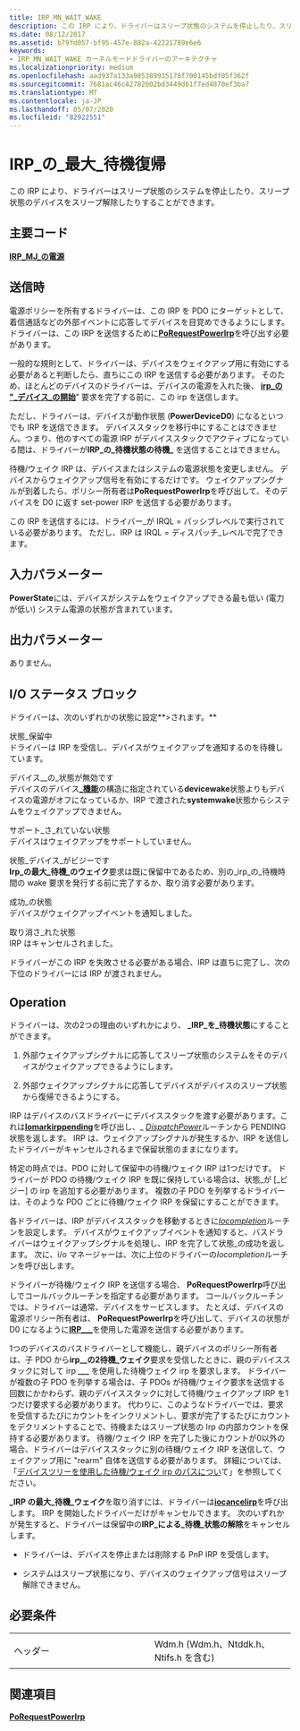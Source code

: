 ```yaml
---
title: IRP_MN_WAIT_WAKE
description: この IRP により、ドライバーはスリープ状態のシステムを停止したり、スリープ状態のデバイスをスリープ解除したりすることができます。
ms.date: 08/12/2017
ms.assetid: b79fd057-bf95-457e-882a-42221789e6e6
keywords:
- IRP_MN_WAIT_WAKE カーネルモードドライバーのアーキテクチャ
ms.localizationpriority: medium
ms.openlocfilehash: aad937a133a985389935178f700145bdf05f362f
ms.sourcegitcommit: 7681ac46c42782602bd3449d61f7ed4870ef3ba7
ms.translationtype: MT
ms.contentlocale: ja-JP
ms.lasthandoff: 05/07/2020
ms.locfileid: "82922551"
---
```

# <a name="irp_mn_wait_wake"></a>IRP\_の\_最大\_待機復帰


この IRP により、ドライバーはスリープ状態のシステムを停止したり、スリープ状態のデバイスをスリープ解除したりすることができます。

<a name="major-code"></a>主要コード
----------

[**IRP\_MJ\_の電源**](irp-mj-power.md)

<a name="when-sent"></a>送信時
---------

電源ポリシーを所有するドライバーは、この IRP を PDO にターゲットとして、着信通話などの外部イベントに応答してデバイスを目覚めできるようにします。 ドライバーは、この IRP を送信するために[**PoRequestPowerIrp**](https://docs.microsoft.com/windows-hardware/drivers/ddi/wdm/nf-wdm-porequestpowerirp)を呼び出す必要があります。

一般的な規則として、ドライバーは、デバイスをウェイクアップ用に有効にする必要があると判断したら、直ちにこの IRP を送信する必要があります。 そのため、ほとんどのデバイスのドライバーは、デバイスの電源を入れた後、 [**irp\_の "\_デバイス\_の開始**](irp-mn-start-device.md)" 要求を完了する前に、この irp を送信します。

ただし、ドライバーは、デバイスが動作状態 (**PowerDeviceD0**) になるといつでも IRP を送信できます。 デバイススタックを移行中にすることはできません。つまり、他のすべての電源 IRP がデバイススタックでアクティブになっている間は、ドライバーが**IRP\_の\_待機状態の待機\_** を送信することはできません。

待機/ウェイク IRP は、デバイスまたはシステムの電源状態を変更しません。 デバイスからウェイクアップ信号を有効にするだけです。 ウェイクアップシグナルが到着したら、ポリシー所有者は**PoRequestPowerIrp**を呼び出して、そのデバイスを D0 に返す set-power IRP を送信する必要があります。

この IRP を送信するには、ドライバー\_が IRQL = パッシブレベルで実行されている必要があります。 ただし、IRP は IRQL = ディスパッチ\_レベルで完了できます。

## <a name="input-parameters"></a>入力パラメーター


<a href="" id="parameters-waitwake-powerstate-contains-the-lowest--least-powered--system-power-state-from-which-the-device-should-be-allowed-to-awaken-the-system-"></a>**PowerState**には、デバイスがシステムをウェイクアップできる最も低い (電力が低い) システム電源の状態が含まれています。  

## <a name="output-parameters"></a>出力パラメーター


ありません。

## <a name="io-status-block"></a>I/O ステータス ブロック


ドライバーは、次のいずれかの状態に設定**&gt;されます。**

<a href="" id="status-pending-"></a>状態\_保留中   
ドライバーは IRP を受信し、デバイスがウェイクアップを通知するのを待機しています。

<a href="" id="status-invalid-device-state-"></a>デバイス\_\_の\_状態が無効です   
デバイスのデバイス[**\_機能**](https://docs.microsoft.com/windows-hardware/drivers/ddi/wdm/ns-wdm-_device_capabilities)の構造に指定されている**devicewake**状態よりもデバイスの電源がオフになっているか、IRP で渡された**systemwake**状態からシステムをウェイクアップできません。

<a href="" id="status-not-supported-"></a>サポート\_さ\_れていない状態   
デバイスはウェイクアップをサポートしていません。

<a href="" id="status-device-busy-"></a>状態\_デバイス\_がビジーです   
**Irp\_の最大\_待機\_のウェイク**要求は既に保留中であるため、別の\_irp\_の\_待機時間の wake 要求を発行する前に完了するか、取り消す必要があります。

<a href="" id="status-success"></a>成功\_の状態  
デバイスがウェイクアップイベントを通知しました。

<a href="" id="status-cancelled"></a>取り消さ\_れた状態  
IRP はキャンセルされました。

ドライバーがこの IRP を失敗させる必要がある場合、IRP は直ちに完了し、次の下位のドライバーには IRP が渡されません。

<a name="operation"></a>Operation
---------

ドライバーは、次の2つの理由のいずれかにより、 **\_IRP\_を\_待機状態**にすることができます。

1.  外部ウェイクアップシグナルに応答してスリープ状態のシステムをそのデバイスがウェイクアップできるようにします。

2.  外部ウェイクアップシグナルに応答してデバイスがデバイスのスリープ状態から復帰できるようにする。

IRP はデバイスのバスドライバーにデバイススタックを渡す必要があります。これは[**Iomarkirppending**](https://docs.microsoft.com/windows-hardware/drivers/ddi/wdm/nf-wdm-iomarkirppending)を呼び出し、\_ [*DispatchPower*](https://docs.microsoft.com/windows-hardware/drivers/ddi/wdm/nc-wdm-driver_dispatch)ルーチンから PENDING 状態を返します。 IRP は、ウェイクアップシグナルが発生するか、IRP を送信したドライバーがキャンセルされるまで保留状態のままになります。

特定の時点では、PDO に対して保留中の待機/ウェイク IRP は1つだけです。 ドライバーが PDO の待機/ウェイク IRP を既に保持している場合は、状態\_が [\_ビジー] の irp を追加する必要があります。 複数の子 PDO を列挙するドライバーは、そのような PDO ごとに待機/ウェイク IRP を保留にすることができます。

各ドライバーは、IRP がデバイススタックを移動するときに[*Iocompletion*](https://docs.microsoft.com/windows-hardware/drivers/ddi/wdm/nc-wdm-io_completion_routine)ルーチンを設定します。 デバイスがウェイクアップイベントを通知すると、バスドライバーはウェイクアップシグナルを処理し、IRP を完了して状態\_の成功を返します。 次に、i/o マネージャーは、次に上位のドライバーの*Iocompletion*ルーチンを呼び出します。

ドライバーが待機/ウェイク IRP を送信する場合、 **PoRequestPowerIrp**呼び出しでコールバックルーチンを指定する必要があります。 コールバックルーチンでは、ドライバーは通常、デバイスをサービスします。 たとえば、デバイスの電源ポリシー所有者は、 **PoRequestPowerIrp**を呼び出して、デバイスの状態が D0 になるように[**IRP\_\_\_**](irp-mn-set-power.md)を使用した電源を送信する必要があります。

1つのデバイスのバスドライバーとして機能し、親デバイスのポリシー所有者は、子 PDO から**irp\_\_の2待機\_ウェイク**要求を受信したときに、親のデバイススタックに対して irp **\_\_\_** を使用した待機ウェイク irp を要求します。 ドライバーが複数の子 PDO を列挙する場合は、子 PDOs が待機/ウェイク要求を送信する回数にかかわらず、親のデバイススタックに対して待機/ウェイクアップ IRP を1つだけ要求する必要があります。 代わりに、このようなドライバーでは、要求を受信するたびにカウントをインクリメントし、要求が完了するたびにカウントをデクリメントすることで、待機またはスリープ状態の Irp の内部カウントを保持する必要があります。 待機/ウェイク IRP を完了した後にカウントが0以外の場合、ドライバーはデバイススタックに別の待機/ウェイク IRP を送信して、ウェイクアップ用に "rearm" 自体を送信する必要があります。 詳細については、「[デバイスツリーを使用した待機/ウェイク irp のパスについ](https://docs.microsoft.com/windows-hardware/drivers/kernel/understanding-the-path-of-wait-wake-irps-through-a-device-tree)て」を参照してください。

**\_IRP の最大\_待機\_ウェイク**を取り消すには、ドライバーは[**iocancelirp**](https://docs.microsoft.com/windows-hardware/drivers/ddi/wdm/nf-wdm-iocancelirp)を呼び出します。 IRP を開始したドライバーだけがキャンセルできます。 次のいずれかが発生すると、ドライバーは保留中の**IRP\_による\_待機\_状態の解除**をキャンセルします。

-   ドライバーは、デバイスを停止または削除する PnP IRP を受信します。

-   システムはスリープ状態になり、デバイスのウェイクアップ信号はスリープ解除できません。

<a name="requirements"></a>必要条件
------------

<table>
<colgroup>
<col width="50%" />
<col width="50%" />
</colgroup>
<tbody>
<tr class="odd">
<td><p>ヘッダー</p></td>
<td>Wdm.h (Wdm.h、Ntddk.h、Ntifs.h を含む)</td>
</tr>
</tbody>
</table>

## <a name="see-also"></a>関連項目


[**PoRequestPowerIrp**](https://docs.microsoft.com/windows-hardware/drivers/ddi/wdm/nf-wdm-porequestpowerirp)

 

 




